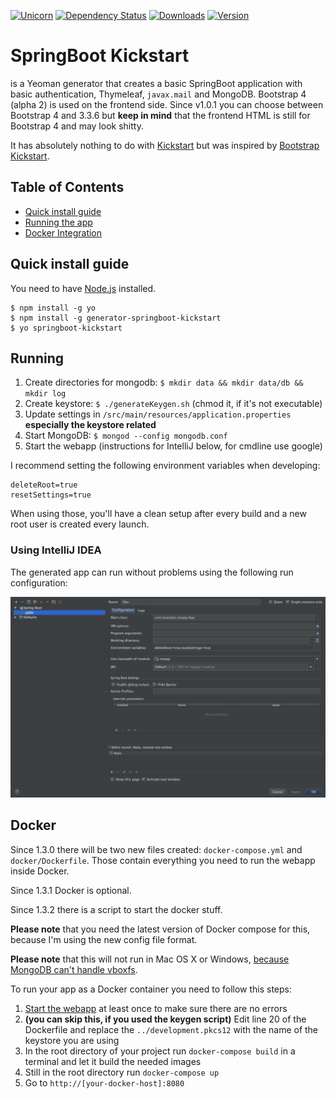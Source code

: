 [![Unicorn](https://img.shields.io/badge/unicorn-approved-ff69b4.svg?style=flat)](https://www.youtube.com/watch?v=qRC4Vk6kisY) [![Dependency Status](https://david-dm.org/lfuelling/generator-springboot-kickstart.svg)](https://david-dm.org/lfuelling/generator-springboot-kickstart) [![Downloads](https://img.shields.io/npm/dm/generator-springboot-kickstart.svg)](https://img.shields.io/) [![Version](https://img.shields.io/npm/v/generator-springboot-kickstart.svg)](https://img.shields.io/)

# SpringBoot Kickstart

is a Yeoman generator that creates a basic SpringBoot application with basic authentication, Thymeleaf, `javax.mail` and MongoDB. Bootstrap 4 (alpha 2) is used on the frontend side. 
Since v1.0.1 you can choose between Bootstrap 4 and 3.3.6 but **keep in mind** that the frontend HTML is still for Bootstrap 4 and may look shitty.

It has absolutely nothing to do with [Kickstart](http://getkickstart.com/) but was inspired by [Bootstrap Kickstart](https://github.com/micromata/bootstrap-kickstart).

## Table of Contents

- [Quick install guide](#quick-install-guide)
- [Running the app](#running)
- [Docker Integration](#docker)

## Quick install guide

You need to have [Node.js](https://nodejs.org) installed.

	$ npm install -g yo
	$ npm install -g generator-springboot-kickstart
	$ yo springboot-kickstart

## Running

1. Create directories for mongodb: `$ mkdir data && mkdir data/db && mkdir log`
2. Create keystore: `$ ./generateKeygen.sh` (chmod it, if it's not executable)
3. Update settings in `/src/main/resources/application.properties` **especially the keystore related**
4. Start MongoDB: `$ mongod --config mongodb.conf`
5. Start the webapp (instructions for IntelliJ below, for cmdline use google)

I recommend setting the following environment variables when developing:

```
deleteRoot=true
resetSettings=true
```

When using those, you'll have a clean setup after every build and a new root user is created every launch.

### Using IntelliJ IDEA

The generated app can run without problems using the following run configuration:

![runconf](runconf.png)

## Docker

Since 1.3.0 there will be two new files created: `docker-compose.yml` and `docker/Dockerfile`. Those contain everything you need to run the webapp inside Docker.

Since 1.3.1 Docker is optional.

Since 1.3.2 there is a script to start the docker stuff.

**Please note** that you need the latest version of Docker compose for this, because I'm using the new config file format.

**Please note** that this will not run in Mac OS X or Windows, [because MongoDB can't handle vboxfs](https://github.com/docker-library/mongo/issues/30).

To run your app as a Docker container you need to follow this steps:

1. [Start the webapp](#running) at least once to make sure there are no errors
2. **(you can skip this, if you used the keygen script)** Edit line 20 of the Dockerfile and replace the `../development.pkcs12` with the name of the keystore you are using
3. In the root directory of your project run `docker-compose build` in a terminal and let it build the needed images
4. Still in the root directory run `docker-compose up`
5. Go to `http://[your-docker-host]:8080`
